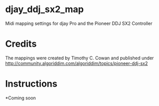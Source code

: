 # djay_ddj_sx2_map
Midi mapping settings for djay Pro and the Pioneer DDJ SX2 Controller

# Credits
The mappings were created by Timothy C. Cowan and published under 
http://community.algoriddim.com/algoriddim/topics/pioneer-ddj-sx2

# Instructions
*Coming soon
